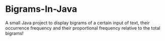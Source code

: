 # Bigrams-In-Java
A small Java project to display bigrams of a certain input of text, their occurrence frequency and their proportional frequency relative to the total bigrams!
